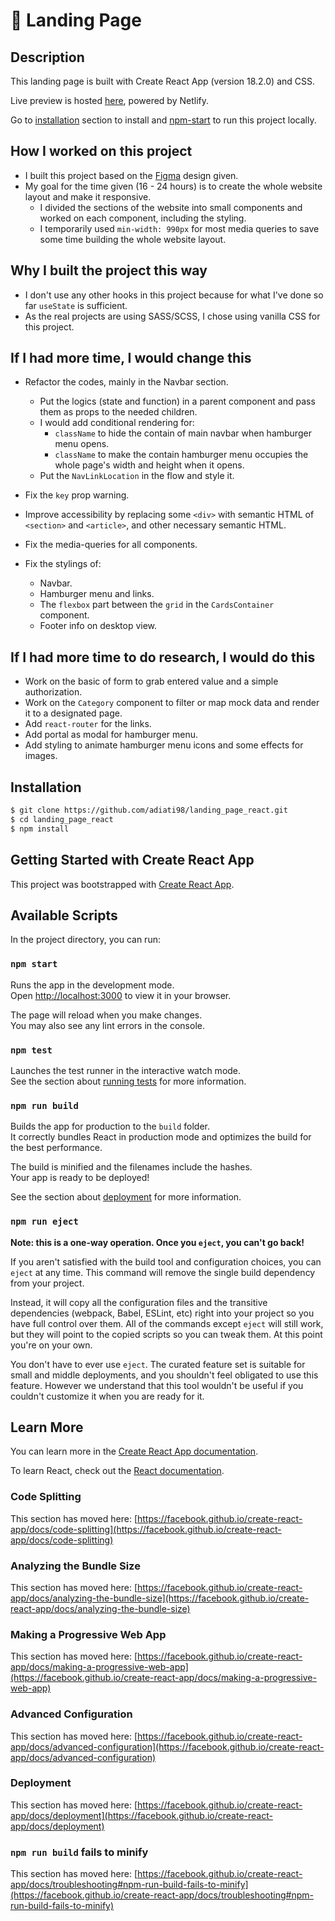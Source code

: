 # 🛬 Landing Page

## Description

This landing page is built with Create React App (version 18.2.0) and CSS.

Live preview is hosted [here](https://courageous-shortbread-903955.netlify.app/), powered by Netlify.

Go to [installation](#installation) section to install and [npm-start](#npm-start) to run this project locally.

## How I worked on this project

- I built this project based on the [Figma](https://www.figma.com/file/ZQyqteqZXwbsnqoRFWPALB/Frontend-Dev-Case-(New)?node-id=2%3A6) design given.
- My goal for the time given (16 - 24 hours) is to create the whole website layout and make it responsive.
  - I divided the sections of the website into small components and worked on each component, including the styling.
  - I temporarily used `min-width: 990px` for most media queries to save some time building the whole website layout.

## Why I built the project this way

- I don't use any other hooks in this project because for what I've done so far `useState` is sufficient.
- As the real projects are using SASS/SCSS, I chose using vanilla CSS for this project.

## If I had more time, I would change this

- Refactor the codes, mainly in the Navbar section.
  - Put the logics (state and function) in a parent component and pass them as props to the needed children.
  - I would add conditional rendering for:
    - `className` to hide the contain of main navbar when hamburger menu opens.
    - `className` to make the contain hamburger menu occupies the whole page's width and height when it opens.
  - Put the `NavLinkLocation` in the flow and style it.

- Fix the `key` prop warning.
- Improve accessibility by replacing some `<div>` with semantic HTML of `<section>` and `<article>`, and other necessary semantic HTML.
- Fix the media-queries for all components.
- Fix the stylings of:
  - Navbar.
  - Hamburger menu and links.
  - The `flexbox` part between the `grid` in the `CardsContainer` component.
  - Footer info on desktop view.

## If I had more time to do research, I would do this

- Work on the basic of form to grab entered value and a simple authorization.
- Work on the `Category` component to filter or map mock data and render it to a designated page.
- Add `react-router` for the links.
- Add portal as modal for hamburger menu.
- Add styling to animate hamburger menu icons and some effects for images.

## Installation

```bash
$ git clone https://github.com/adiati98/landing_page_react.git
$ cd landing_page_react
$ npm install
```

## Getting Started with Create React App

This project was bootstrapped with [Create React App](https://github.com/facebook/create-react-app).

## Available Scripts

In the project directory, you can run:

### `npm start`

Runs the app in the development mode.\
Open [http://localhost:3000](http://localhost:3000) to view it in your browser.

The page will reload when you make changes.\
You may also see any lint errors in the console.

### `npm test`

Launches the test runner in the interactive watch mode.\
See the section about [running tests](https://facebook.github.io/create-react-app/docs/running-tests) for more information.

### `npm run build`

Builds the app for production to the `build` folder.\
It correctly bundles React in production mode and optimizes the build for the best performance.

The build is minified and the filenames include the hashes.\
Your app is ready to be deployed!

See the section about [deployment](https://facebook.github.io/create-react-app/docs/deployment) for more information.

### `npm run eject`

**Note: this is a one-way operation. Once you `eject`, you can't go back!**

If you aren't satisfied with the build tool and configuration choices, you can `eject` at any time. This command will remove the single build dependency from your project.

Instead, it will copy all the configuration files and the transitive dependencies (webpack, Babel, ESLint, etc) right into your project so you have full control over them. All of the commands except `eject` will still work, but they will point to the copied scripts so you can tweak them. At this point you're on your own.

You don't have to ever use `eject`. The curated feature set is suitable for small and middle deployments, and you shouldn't feel obligated to use this feature. However we understand that this tool wouldn't be useful if you couldn't customize it when you are ready for it.

## Learn More

You can learn more in the [Create React App documentation](https://facebook.github.io/create-react-app/docs/getting-started).

To learn React, check out the [React documentation](https://reactjs.org/).

### Code Splitting

This section has moved here: [https://facebook.github.io/create-react-app/docs/code-splitting](https://facebook.github.io/create-react-app/docs/code-splitting)

### Analyzing the Bundle Size

This section has moved here: [https://facebook.github.io/create-react-app/docs/analyzing-the-bundle-size](https://facebook.github.io/create-react-app/docs/analyzing-the-bundle-size)

### Making a Progressive Web App

This section has moved here: [https://facebook.github.io/create-react-app/docs/making-a-progressive-web-app](https://facebook.github.io/create-react-app/docs/making-a-progressive-web-app)

### Advanced Configuration

This section has moved here: [https://facebook.github.io/create-react-app/docs/advanced-configuration](https://facebook.github.io/create-react-app/docs/advanced-configuration)

### Deployment

This section has moved here: [https://facebook.github.io/create-react-app/docs/deployment](https://facebook.github.io/create-react-app/docs/deployment)

### `npm run build` fails to minify

This section has moved here: [https://facebook.github.io/create-react-app/docs/troubleshooting#npm-run-build-fails-to-minify](https://facebook.github.io/create-react-app/docs/troubleshooting#npm-run-build-fails-to-minify)
